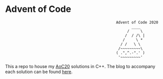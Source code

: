 # Advent of Code 


                                                      Advent of Code 2020
                                                             ____
                                                           /     \
                                                          /  / /\ |
                                                         /     \ *
                                                        / /   \ \
                                                       /~~~~~~~~~\
                                                      ( .",^.-".' )
                                                       '~~~~~~~~~'


This a repo to house my [AoC20](https://adventofcode.com/) solutions in C++. The blog to accompany each solution can be found [here](https://ashkelly.github.io/blog/).
